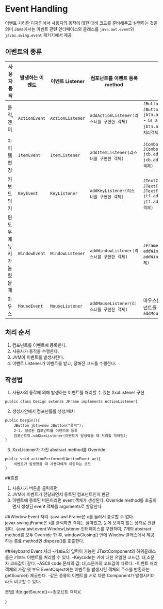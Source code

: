 # Event Handling

이벤트 처리란 디자인에서 사용자의 동작에 대한 대비 코드를 준비해두고 실행하는 것을 의미 
Java에서는 이벤트 관련 인터페이스와 클래스를 `java.awt.event`와 `javax.swing.event` 패키지에서 제공

## 이벤트의 종류

| 사용자 동작      | 발생하는 이벤트  | 이벤트 Listener       | 컴포넌트를 이벤트 등록 method                   | 사용 예                                                   |
|------------------|-----------------|-----------------------|-----------------------------------------------|----------------------------------------------------------|
| 클릭, 엔터       | `ActionEvent`   | `ActionListener`       | `addActionListener(리스너를 구현한 객체)`        | `JButton jbtn = new JButton("버튼");`<br> `jbtn.addActionListener(this)`<br> - `is a`<br> `jbtn.addActionListener(이벤트처리객체)` |
| 아이템 변경      | `ItemEvent`     | `ItemListener`         | `addItemListener(리스너를 구현한 객체)`          | `JComboBox jcb = new JComboBox();`<br> `jcb.addItemListener(this)`<br> `jcb.addItemListener(이벤트처리객체)` |
| 키보드의 키      | `KeyEvent`      | `KeyListener`          | `addKeyListener(리스너를 구현한 객체)`           | `JTextComponent`의 하위 클래스<br> `JTextField jtf = new JTextField();`<br> `jtf.addKeyListener(this)`<br> `jtf.addKeyListener(이벤트처리객체)` |
| 윈도우 메뉴 키가 눌렸을 때 | `WindowEvent`    | `WindowListener`        | `addWindowListener(리스너를 구현한 객체)`        | `JFrame` 또는 `JDialog` 객체에<br> `addWindowListener(this)`<br> `addWindowListener(이벤트처리객체)` |
| 마우스           | `MouseEvent`    | `MouseListener`        | `addMouseListener(리스너를 구현한 객체)`         | 마우스를 클릭할 수 있는 모든 컴포넌트들<br> `addMouseListener(this);` |

## 처리 순서

1. 컴포넌트를 이벤트에 등록한다.
2. 사용자가 동작을 수행한다.
3. JVM이 이벤트를 발생시킨다.
4. 이벤트 Listener가 이벤트를 받고, 정해진 코드를 수행한다.

## 작성법
1. 사용자의 동작에 의해 발생하는 이벤트를 처리할 수 있는 XxxListener 구현
```
public class Design extends JFrame implements ActionListener{
```
2. 생성자안에서 컴포넌틀를 생성/배치
```
public Desgin(){
	JButton jbtn=new JButton("클릭");
	2-1. 생성된 컴포넌트를 이벤트에 등록
	컴포넌트명.addXxxListener(이벤트가 발생했을 때 처리할 객체명);
}
```

3. XxxListener가 가진 abstract method를 Override
```
public void actionPerformed(ActionEvent ae){
	이벤트가 발생했을 때 사용자에게 제공하는 코드
}
```

##흐름
1. 사용자가 버튼을 클릭하면
2. JVM에 이벤트가 전달되면서 등록된 컴포넌트인지 판단
3. 이벤트에 등록된 버튼이라면 event 객체가 생성된다. Override method를 호출하면서 생성된 event 객체를 arguments로 할당한다.

##Window Event 처리
-java.awt.Frame은 x를 눌러서 종료할 수 없다. javax.swing.jFrame은 x를 클릭하면 객체는 살아있고, 눈에 보이지 않는 상태로 전환된다.
-java.awt.event.WindowListener 인터페이스를 구현하여, 7개의 abstract method를 모두 Override 한 후, windowClosing() 안에 Window 클래스에서 제공하는 종료 method인 dispose()를 호출한다.

##Keyboard Event 처리
-키보드의 입력이 가능한 JTextComponent의 하위클래스들은 키보드 이벤트를 처리할 수 있다.
-Keycode는 키에 대한 유일한 코드값: 대,소문자 코드값이 같다.
-ASCII code 문자의 값: 대,소문자의 코드값이 다르다.
-이벤트 처리 객체의 가장 윗 부모 EventObject에는 이벤트를 발생시킨 객체의 주소를 반환하는 getSource() 제공한다.
-같은 종류의 이벤트를 서로 다른 Component가 발생시키더라도 비교할 수 있다.

문법)
if(e.getSource()==컴포넌트 객체){


}
